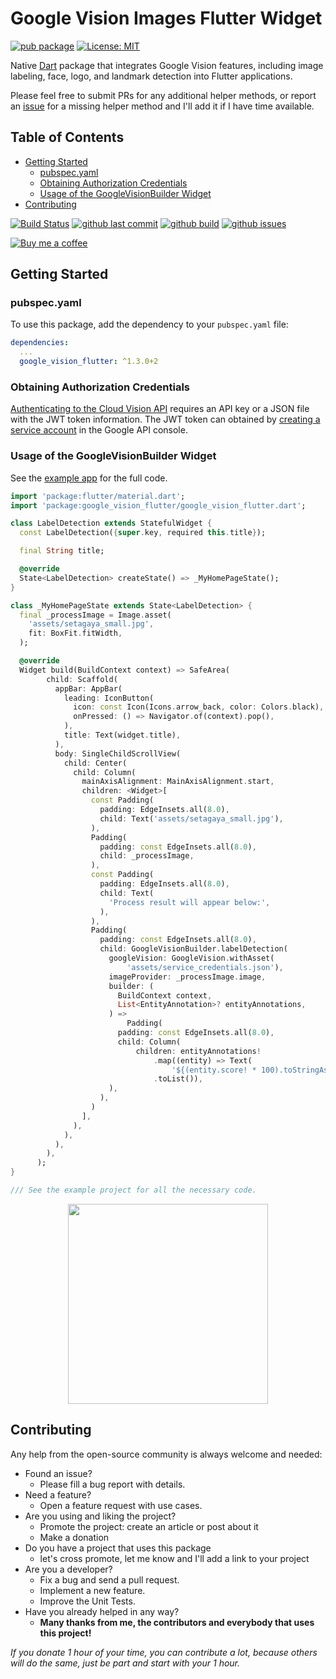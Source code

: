 # Google Vision Images Flutter Widget

[![pub package](https://img.shields.io/pub/v/google_vision_flutter.svg)](https://pub.dartlang.org/packages/google_vision_flutter)
[![License: MIT](https://img.shields.io/badge/License-MIT-yellow.svg)](https://opensource.org/licenses/MIT)

Native [Dart](https://dart.dev/) package that integrates Google Vision features, including image labeling, face, logo, and landmark detection into Flutter applications.

Please feel free to submit PRs for any additional helper methods, or report an [issue](https://github.com/faithoflifedev/google_vision/issues) for a missing helper method and I'll add it if I have time available.

## Table of Contents
- [Getting Started](#getting-started)
  - [pubspec.yaml](#pubspecyaml)
  - [Obtaining Authorization Credentials](#obtaining-authorization-credentials)
  - [Usage of the GoogleVisionBuilder Widget](#usage-of-the-googlevisionbuilder-widget)
- [Contributing](#contributing)


[![Build Status](https://github.com/faithoflifedev/google_vision/workflows/Dart/badge.svg)](https://github.com/faithoflifedev/google_vision/actions) [![github last commit](https://shields.io/github/last-commit/faithoflifedev/google_vision)](https://shields.io/github/last-commit/faithoflifedev/google_vision) [![github build](https://img.shields.io/github/actions/workflow/status/faithoflifedev/google_vision_workspace/flutter.yaml?branch=main)](https://shields.io/github/workflow/status/faithoflifedev/google_vision/Dart) [![github issues](https://shields.io/github/issues/faithoflifedev/google_vision)](https://shields.io/github/issues/faithoflifedev/google_vision)

[![Buy me a coffee](https://www.buymeacoffee.com/assets/img/guidelines/download-assets-1.svg)](https://www.buymeacoffee.com/faithoflif2)

## Getting Started

### pubspec.yaml

To use this package, add the dependency to your `pubspec.yaml` file:

```yaml
dependencies:
  ...
  google_vision_flutter: ^1.3.0+2
```


### Obtaining Authorization Credentials

[Authenticating to the Cloud Vision API](https://cloud.google.com/vision/product-search/docs/auth) requires an API key or a JSON file with the JWT token information.  The JWT token can obtained by [creating a service account](https://cloud.google.com/iam/docs/creating-managing-service-accounts#creating_a_service_account) in the Google API console.

### Usage of the GoogleVisionBuilder Widget

See the [example app](https://github.com/faithoflifedev/google_vision_workspace/tree/main/packages/google_vision_flutter/example) for the full code.

```dart
import 'package:flutter/material.dart';
import 'package:google_vision_flutter/google_vision_flutter.dart';

class LabelDetection extends StatefulWidget {
  const LabelDetection({super.key, required this.title});

  final String title;

  @override
  State<LabelDetection> createState() => _MyHomePageState();
}

class _MyHomePageState extends State<LabelDetection> {
  final _processImage = Image.asset(
    'assets/setagaya_small.jpg',
    fit: BoxFit.fitWidth,
  );

  @override
  Widget build(BuildContext context) => SafeArea(
        child: Scaffold(
          appBar: AppBar(
            leading: IconButton(
              icon: const Icon(Icons.arrow_back, color: Colors.black),
              onPressed: () => Navigator.of(context).pop(),
            ),
            title: Text(widget.title),
          ),
          body: SingleChildScrollView(
            child: Center(
              child: Column(
                mainAxisAlignment: MainAxisAlignment.start,
                children: <Widget>[
                  const Padding(
                    padding: EdgeInsets.all(8.0),
                    child: Text('assets/setagaya_small.jpg'),
                  ),
                  Padding(
                    padding: const EdgeInsets.all(8.0),
                    child: _processImage,
                  ),
                  const Padding(
                    padding: EdgeInsets.all(8.0),
                    child: Text(
                      'Process result will appear below:',
                    ),
                  ),
                  Padding(
                    padding: const EdgeInsets.all(8.0),
                    child: GoogleVisionBuilder.labelDetection(
                      googleVision: GoogleVision.withAsset(
                          'assets/service_credentials.json'),
                      imageProvider: _processImage.image,
                      builder: (
                        BuildContext context,
                        List<EntityAnnotation>? entityAnnotations,
                      ) =>
                          Padding(
                        padding: const EdgeInsets.all(8.0),
                        child: Column(
                            children: entityAnnotations!
                                .map((entity) => Text(
                                    '${(entity.score! * 100).toStringAsFixed(2)}% - ${entity.description}'))
                                .toList()),
                      ),
                    ),
                  )
                ],
              ),
            ),
          ),
        ),
      );
}

/// See the example project for all the necessary code.

```

<center><img src="https://github.com/faithoflifedev/google_vision_workspace/blob/main/packages/google_vision_flutter/screenshot/face_detection.png?raw=true&amp;v1" width="320"></center>

## Contributing

Any help from the open-source community is always welcome and needed:
- Found an issue?
    - Please fill a bug report with details.
- Need a feature?
    - Open a feature request with use cases.
- Are you using and liking the project?
    - Promote the project: create an article or post about it
    - Make a donation
- Do you have a project that uses this package
    - let's cross promote, let me know and I'll add a link to your project
- Are you a developer?
    - Fix a bug and send a pull request.
    - Implement a new feature.
    - Improve the Unit Tests.
- Have you already helped in any way?
    - **Many thanks from me, the contributors and everybody that uses this project!**

*If you donate 1 hour of your time, you can contribute a lot, because others will do the same, just be part and start with your 1 hour.*